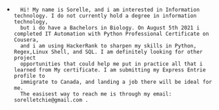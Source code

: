 -
        Hi! My name is Sorelle, and i am interested in Information technology. I do not currently hold a degree in information technology,
        but i do have a Bachelors in Biology. On August 5th 2021 i completed IT Automation with Python Professional Certificate on Cousera, 
        and i am using HackerRank to sharpen my skills in Python, Regex,Linux Shell, and SQL. I am definitely looking for other project 
        opportunities that could help me put in practice all that i learned from My certificate. I am submitting my Express Entrie profile to
        immigrate to Canada, and landing a job there will be ideal for me.
        The easisest way to reach me is through my email: sorelletchie@gmail.com .
    
<!---
SorelleTchie/SorelleTchie is a ✨ special ✨ repository because its `README.md` (this file) appears on your GitHub profile.
You can click the Preview link to take a look at your changes.
--->
